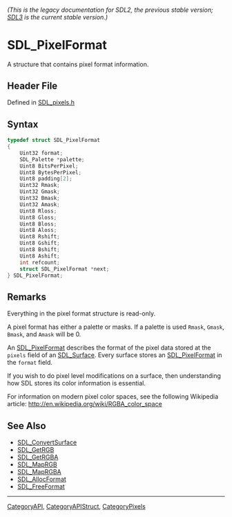 ###### (This is the legacy documentation for SDL2, the previous stable version; [SDL3](https://wiki.libsdl.org/SDL3/) is the current stable version.)
# SDL_PixelFormat

A structure that contains pixel format information.

## Header File

Defined in [SDL_pixels.h](https://github.com/libsdl-org/SDL/blob/SDL2/include/SDL_pixels.h)

## Syntax

```c
typedef struct SDL_PixelFormat
{
    Uint32 format;
    SDL_Palette *palette;
    Uint8 BitsPerPixel;
    Uint8 BytesPerPixel;
    Uint8 padding[2];
    Uint32 Rmask;
    Uint32 Gmask;
    Uint32 Bmask;
    Uint32 Amask;
    Uint8 Rloss;
    Uint8 Gloss;
    Uint8 Bloss;
    Uint8 Aloss;
    Uint8 Rshift;
    Uint8 Gshift;
    Uint8 Bshift;
    Uint8 Ashift;
    int refcount;
    struct SDL_PixelFormat *next;
} SDL_PixelFormat;
```

## Remarks

Everything in the pixel format structure is read-only.

A pixel format has either a palette or masks. If a palette is used `Rmask`,
`Gmask`, `Bmask`, and `Amask` will be 0.

An [SDL_PixelFormat](SDL_PixelFormat) describes the format of the pixel
data stored at the `pixels` field of an [SDL_Surface](SDL_Surface). Every
surface stores an [SDL_PixelFormat](SDL_PixelFormat) in the `format` field.

If you wish to do pixel level modifications on a surface, then
understanding how SDL stores its color information is essential.

For information on modern pixel color spaces, see the following Wikipedia
article: http://en.wikipedia.org/wiki/RGBA_color_space

## See Also

- [SDL_ConvertSurface](SDL_ConvertSurface)
- [SDL_GetRGB](SDL_GetRGB)
- [SDL_GetRGBA](SDL_GetRGBA)
- [SDL_MapRGB](SDL_MapRGB)
- [SDL_MapRGBA](SDL_MapRGBA)
- [SDL_AllocFormat](SDL_AllocFormat)
- [SDL_FreeFormat](SDL_FreeFormat)

----
[CategoryAPI](CategoryAPI), [CategoryAPIStruct](CategoryAPIStruct), [CategoryPixels](CategoryPixels)

